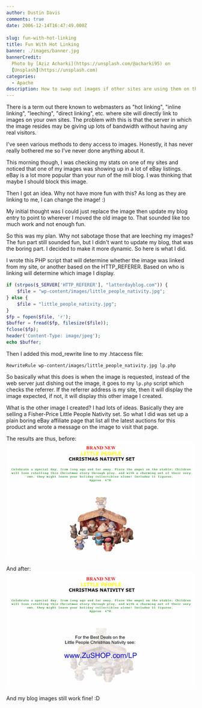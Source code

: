 ```yaml
---
author: Dustin Davis
comments: true
date: 2006-12-14T16:47:49.000Z

slug: fun-with-hot-linking
title: Fun With Hot Linking
banner: ./images/banner.jpg
bannerCredit:
  Photo by [Aziz Acharki](https://unsplash.com/@acharki95) on
  [Unsplash](https://unsplash.com)
categories:
  - Apache
description: How to swap out images if other sites are using them on their site.
---
```


There is a term out there known to webmasters as "hot linking", "inline
linking", "leeching", "direct linking", etc. where site will directly link to
images on your own sites. The problem with this is that the server in which the
image resides may be giving up lots of bandwidth without having any real
visitors.

I've seen various methods to deny access to images. Honestly, it has never
really bothered me so I've never done anything about it.

This morning though, I was checking my stats on one of my sites and noticed that
one of my images was showing up in a lot of eBay listings. eBay is a lot more
popular than your run of the mill blog. I was thinking that maybe I should block
this image.

Then I got an idea. Why not have more fun with this? As long as they are linking
to me, I can change the image! :)

My initial thought was I could just replace the image then update my blog entry
to point to wherever I moved the old image to. That sounded like too much work
and not enough fun.

So this was my plan. Why not sabotage those that are leeching my images? The fun
part still sounded fun, but I didn't want to update my blog, that was the boring
part. I decided to make it more dynamic. So here is what I did.

I wrote this PHP script that will determine whether the image was linked from my
site, or another based on the HTTP_REFERER. Based on who is linking will
determine which image I display.

```php
if (strpos($_SERVER['HTTP_REFERER'], "latterdayblog.com")) {
    $file = "wp-content/images/little_people_nativity.jpg";
} else {
    $file = "little_people_nativity.jpg";
}
$fp = fopen($file, 'r');
$buffer = fread($fp, filesize($file));
fclose($fp);
header('Content-Type: image/jpeg');
echo $buffer;
```

Then I added this mod_rewrite line to my .htaccess file:

```text
RewriteRule wp-content/images/little_people_nativity.jpg lp.php
```

So basically what this does is when the image is requested, instead of the web
server just dishing out the image, it goes to my `lp.php` script which checks
the referrer. If the referrer address is my site, then it will display the image
expected, if not, it will display this other image I created.

What is the other image I created? I had lots of ideas. Basically they are
selling a Fisher-Price Little People Nativity set. So what I did was set up a
plain boring eBay affiliate page that list all the latest auctions for this
product and wrote a message on the image to visit that page.

The results are thus, before:  
![before](./images/before.gif)

And after:  
![after](./images/after.gif)

And my blog images still work fine! :D
